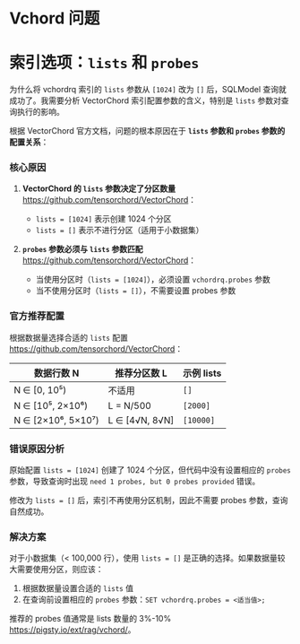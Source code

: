 # Vchord 问题

# 索引选项：`lists` 和 `probes`

为什么将 vchordrq 索引的 `lists` 参数从 `[1024]` 改为 `[]` 后，SQLModel 查询就成功了。我需要分析 VectorChord 索引配置参数的含义，特别是 `lists` 参数对查询执行的影响。

根据 VectorChord 官方文档，问题的根本原因在于 **`lists` 参数和 `probes` 参数的配置关系**：

### 核心原因

1. **VectorChord 的 `lists` 参数决定了分区数量** <https://github.com/tensorchord/VectorChord>：

   - `lists = [1024]` 表示创建 1024 个分区
   - `lists = []` 表示不进行分区（适用于小数据集）

2. **`probes` 参数必须与 `lists` 参数匹配** <https://github.com/tensorchord/VectorChord>：
   - 当使用分区时（`lists = [1024]`），必须设置 `vchordrq.probes` 参数
   - 当不使用分区时（`lists = []`），不需要设置 probes 参数

### 官方推荐配置

根据数据量选择合适的 `lists` 配置 <https://github.com/tensorchord/VectorChord>：

| 数据行数 N         | 推荐分区数 L   | 示例 lists |
| ------------------ | -------------- | ---------- |
| N ∈ [0, 10⁵)       | 不适用         | `[]`       |
| N ∈ [10⁵, 2×10⁶)   | L = N/500      | `[2000]`   |
| N ∈ [2×10⁶, 5×10⁷) | L ∈ [4√N, 8√N] | `[10000]`  |

### 错误原因分析

原始配置 `lists = [1024]` 创建了 1024 个分区，但代码中没有设置相应的 `probes` 参数，导致查询时出现 `need 1 probes, but 0 probes provided` 错误。

修改为 `lists = []` 后，索引不再使用分区机制，因此不需要 probes 参数，查询自然成功。

### 解决方案

对于小数据集（< 100,000 行），使用 `lists = []` 是正确的选择。如果数据量较大需要使用分区，则应该：

1. 根据数据量设置合适的 `lists` 值
2. 在查询前设置相应的 `probes` 参数：`SET vchordrq.probes = <适当值>;`

推荐的 probes 值通常是 lists 数量的 3%-10% <https://pigsty.io/ext/rag/vchord/>。
